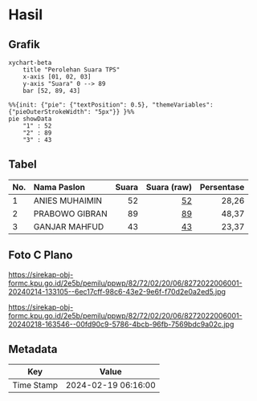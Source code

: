 # Hasil

## Grafik

```mermaid
xychart-beta
    title "Perolehan Suara TPS"
    x-axis [01, 02, 03]
    y-axis "Suara" 0 --> 89
    bar [52, 89, 43]
```

```mermaid
%%{init: {"pie": {"textPosition": 0.5}, "themeVariables": {"pieOuterStrokeWidth": "5px"}} }%%
pie showData
    "1" : 52
    "2" : 89
    "3" : 43
```

## Tabel

| No. | Nama Paslon    | Suara | Suara (raw) | Persentase |
|:--- |:-------------- | -----:| -----------:| ----------:|
| 1   | ANIES MUHAIMIN | 52    | [52][p-1]   | 28,26      |
| 2   | PRABOWO GIBRAN | 89    | [89][p-2]   | 48,37      |
| 3   | GANJAR MAHFUD  | 43    | [43][p-3]   | 23,37      |


[p-1]: https://github.com/gigit-pemilu/pemilu-2024-82-maluku-utara/blob/main/pilpres/hitung-suara/sub/82-maluku-utara/sub/72-kota-tidore-kepulauan/sub/02-oba-utara/sub/2006-somahode/sub/001-tps/sub/paslon-1.txt
[p-2]: https://github.com/gigit-pemilu/pemilu-2024-82-maluku-utara/blob/main/pilpres/hitung-suara/sub/82-maluku-utara/sub/72-kota-tidore-kepulauan/sub/02-oba-utara/sub/2006-somahode/sub/001-tps/sub/paslon-2.txt
[p-3]: https://github.com/gigit-pemilu/pemilu-2024-82-maluku-utara/blob/main/pilpres/hitung-suara/sub/82-maluku-utara/sub/72-kota-tidore-kepulauan/sub/02-oba-utara/sub/2006-somahode/sub/001-tps/sub/paslon-3.txt

## Foto C Plano

https://sirekap-obj-formc.kpu.go.id/2e5b/pemilu/ppwp/82/72/02/20/06/8272022006001-20240214-133105--6ec17cff-98c6-43e2-9e6f-f70d2e0a2ed5.jpg

https://sirekap-obj-formc.kpu.go.id/2e5b/pemilu/ppwp/82/72/02/20/06/8272022006001-20240218-163546--00fd90c9-5786-4bcb-96fb-7569bdc9a02c.jpg


## Metadata

| Key        | Value               |
| ---------- | ------------------- |
| Time Stamp | 2024-02-19 06:16:00 |



